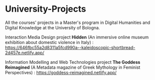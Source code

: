 # University-Projects
All the courses' projects in a Master's program in Digital Humanities and Digital Knowledge at the University of Bologna.

Interaction Media Design project **Hidden** (An immersive online museum exhibition about domestic violence in Italy) : 
https://646fbc55a2d8311a5fcd990a--kaleidoscopic-shortbread-2d457e.netlify.app/

Information Modelling and Web Technologies project **The Goddess Reimagined** (A Metadata magazine of Greek Mythology in Feminist Perspectives)  :
https://goddess-reimagined.netlify.app/

